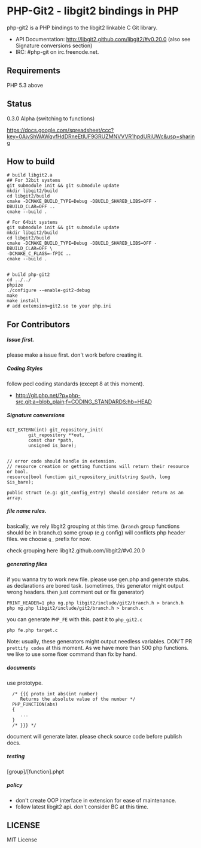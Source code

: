 # PHP-Git2 - libgit2 bindings in PHP

php-git2 is a PHP bindings to the libgit2 linkable C Git library. 

* API Documentation: http://libgit2.github.com/libgit2/#v0.20.0 (also see Signature conversions section)
* IRC: #php-git on irc.freenode.net.

## Requirements

PHP 5.3 above

## Status

0.3.0 Alpha (switching to functions)

https://docs.google.com/spreadsheet/ccc?key=0AjvShWAWqvfHdDRneEtIUF9GRUZMNVVVR1hpdURiUWc&usp=sharing

## How to build

``` shell
# build libgit2.a
## For 32bit systems
git submodule init && git submodule update
mkdir libgit2/build
cd libgit2/build
cmake -DCMAKE_BUILD_TYPE=Debug -DBUILD_SHARED_LIBS=OFF -DBUILD_CLAR=OFF ..
cmake --build .

# For 64bit systems
git submodule init && git submodule update
mkdir libgit2/build
cd libgit2/build
cmake -DCMAKE_BUILD_TYPE=Debug -DBUILD_SHARED_LIBS=OFF -DBUILD_CLAR=OFF \
-DCMAKE_C_FLAGS=-fPIC ..
cmake --build .


# build php-git2
cd ../../
phpize
./configure --enable-git2-debug
make
make install
# add extension=git2.so to your php.ini
```

## For Contributors

##### Issue first.

please make a issue first. don't work before creating it.

##### Coding Styles

follow pecl coding standards (except 8 at this moment).

* http://git.php.net/?p=php-src.git;a=blob_plain;f=CODING_STANDARDS;hb=HEAD

##### Signature conversions

````
GIT_EXTERN(int) git_repository_init(
        git_repository **out,
        const char *path,
        unsigned is_bare);


// error code should handle in extension.
// resource creation or getting functions will return their resource or bool.
resource|bool function git_repository_init(string $path, long $is_bare);

public struct (e.g: git_config_entry) should consider return as an array.
````

##### file name rules.

basically, we rely libgit2 grouping at this time. (`branch` group functions should be in branch.c)
some group (e.g config) will conflicts php header files. we choose `g_` prefix for now.

check grouping here libgit2.github.com/libgit2/#v0.20.0

##### generating files

if you wanna try to work new file. please use gen.php and generate stubs. as declarations are bored task.
(sometimes, this generator might output wrong headers. then just comment out or fix generator)

````
PRINT_HEADER=1 php ng.php libgit2/include/git2/branch.h > branch.h
php ng.php libgit2/include/git2/branch.h > branch.c
````

you can generate `PHP_FE` with this. past it to `php_git2.c`

````
php fe.php target.c
````

Note: usually, these generators might output needless variables. DON'T PR `prettify codes` at this moment.
As we have more than 500 php functions. we like to use some fixer command than fix by hand.

##### documents

use prototype.

```
  /* {{{ proto int abs(int number)
     Returns the absolute value of the number */
  PHP_FUNCTION(abs)
  {
     ...
  }
  /* }}} */
```

document will generate later. please check source code before publish docs.

##### testing

[group]/[function].phpt

##### policy

* don't create OOP interface in extension for ease of maintenance.
* follow latest libgit2 api. don't consider BC at this time.

## LICENSE

MIT License
